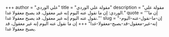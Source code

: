 +++
author = "علي الوردي"
title = "مقولة علي الوردي"
description = "مقولة علي الوردي: إن ما نقول عنه اليوم إنه غير معقول، قد يصبح معقولا غدا."
quote = '''إن ما نقول عنه اليوم إنه غير معقول، قد يصبح معقولا غدا.'''
slug = "إن-ما-نقول-عنه-اليوم-إنه-غير-معقول-قد-يصبح-معقولا-غدا"
+++
إن ما نقول عنه اليوم إنه غير معقول، قد يصبح معقولا غدا.
